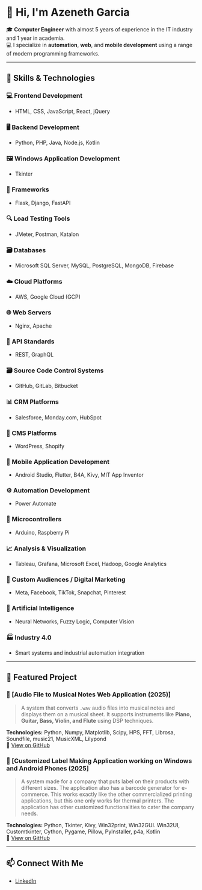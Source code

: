 # 👋 Hi, I'm Azeneth Garcia

🎓 **Computer Engineer** with almost 5 years of experience in the IT industry and 1 year in academia.  
💻 I specialize in **automation**, **web**, and **mobile development** using a range of modern programming frameworks.  

---

## 🔧 Skills & Technologies
### 💻 Frontend Development
- HTML, CSS, JavaScript, React, jQuery

### 🖥 Backend Development
- Python, PHP, Java, Node.js, Kotlin

### 🖼 Windows Application Development
- Tkinter

### 🧰 Frameworks
- Flask, Django, FastAPI

### 🔍 Load Testing Tools
- JMeter, Postman, Katalon

### 🗃 Databases
- Microsoft SQL Server, MySQL, PostgreSQL, MongoDB, Firebase

### ☁️ Cloud Platforms
- AWS, Google Cloud (GCP)

### 🌐 Web Servers
- Nginx, Apache

### 🔌 API Standards
- REST, GraphQL

### 🗃 Source Code Control Systems
- GitHub, GitLab, Bitbucket

### 📊 CRM Platforms
- Salesforce, Monday.com, HubSpot

### 📝 CMS Platforms
- WordPress, Shopify

### 📱 Mobile Application Development
- Android Studio, Flutter, B4A, Kivy, MIT App Inventor

### ⚙️ Automation Development
- Power Automate

### 🔩 Microcontrollers
- Arduino, Raspberry Pi

### 📈 Analysis & Visualization
- Tableau, Grafana, Microsoft Excel, Hadoop, Google Analytics

### 🎯 Custom Audiences / Digital Marketing
- Meta, Facebook, TikTok, Snapchat, Pinterest

### 🧠 Artificial Intelligence
- Neural Networks, Fuzzy Logic, Computer Vision

### 🏭 Industry 4.0
- Smart systems and industrial automation integration

---

## 📂 Featured Project

### 🎼 [Audio File to Musical Notes Web Application (2025)]

> A system that converts `.wav` audio files into musical notes and displays them on a musical sheet. It supports instruments like **Piano, Guitar, Bass, Violin, and Flute** using DSP techniques.

**Technologies:** Python, Numpy, Matplotlib, Scipy, HPS, FFT, Librosa, Soundfile, music21, MusicXML, Lilypond  
📌 [View on GitHub](https://github.com/azegarcia/musical_conversion_using_DSP)

### 🎼 [Customized Label Making Application working on Windows and Android Phones (2025]

> A system made for a company that puts label on their products with different sizes. The application also has a barcode generator for e-commerce. This works exactly like the other commercialized printing applications, but this one only works for thermal printers. The application has other customized functionalities to cater the company needs.

**Technologies:** Python, Tkinter, Kivy, Win32print, Win32GUI. Win32UI, Customtkinter, Cython, Pygame, Pillow, PyInstaller, p4a, Kotlin  
📌 [View on GitHub](https://github.com/azegarcia/labelmaking)

---

## 📫 Connect With Me

- [LinkedIn](https://www.linkedin.com/in/azeneth-g-552b03174/)
